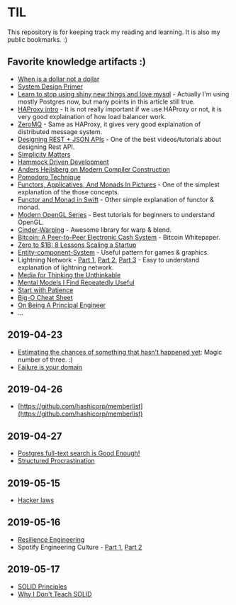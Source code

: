 # TIL

This repository is for keeping track my reading and learning. It is also my public bookmarks. :)

## Favorite knowledge artifacts :)

- [When is a dollar not a dollar](https://www.codingvc.com/when-is-a-dollar-not-a-dollar/)
- [System Design Primer](https://github.com/donnemartin/system-design-primer)
- [Learn to stop using shiny new things and love mysql](https://medium.com/@Pinterest_Engineering/learn-to-stop-using-shiny-new-things-and-love-mysql-3e1613c2ce14) - Actually I'm using mostly Postgres now, but many points in this article still true.
- [HAProxy intro](http://www.haproxy.org/download/1.9/doc/intro.txt) - It is not really important if we use HAProxy or not, it is very good explaination of how load balancer work.
- [ZeroMQ](http://zeromq.org/) - Same as HAProxy, it gives very good explaination of distributed message system.
- [Designing REST + JSON APIs](https://stormpath.com/blog/designing-rest-json-apis) - One of the best videos/tutorials about designing Rest API.
- [Simplicity Matters](https://www.youtube.com/watch?v=rI8tNMsozo0)
- [Hammock Driven Development](https://www.youtube.com/watch?v=f84n5oFoZBc)
- [Anders Hejlsberg on Modern Compiler Construction](https://www.youtube.com/watch?v=wSdV1M7n4gQ)
- [Pomodoro Technique](https://en.wikipedia.org/wiki/Pomodoro_Technique)
- [Functors, Applicatives, And Monads In Pictures](http://adit.io/posts/2013-04-17-functors,_applicatives,_and_monads_in_pictures.html) - One of the simplest explanation of the those concepts.
- [Functor and Monad in Swift](https://github.com/JaviSoto/Blog-Posts/blob/master/Functor%20and%20Monad%20in%20Swift/FunctorAndMonad.md) - Other simple explanation of functor & monad.
- [Modern OpenGL Series](https://www.tomdalling.com/blog/category/modern-opengl/) - Best tutorials for beginners to understand OpenGL.
- [Cinder-Warping](https://github.com/paulhoux/Cinder-Warping) - Awesome library for warp & blend.
- [Bitcoin: A Peer-to-Peer Electronic Cash System](https://bitcoin.org/bitcoin.pdf) - Bitcoin Whitepaper.
- [Zero to \$1B: 8 Lessons Scaling a Startup](https://medium.com/@swaaanson/zero-to-1b-8-lessons-scaling-a-startup-f9a4b631de61)
- [Entity-component-System](https://en.wikipedia.org/wiki/Entity_component_system) - Useful pattern for games & graphics.
- Lightning Network - [Part 1](https://www.youtube.com/watch?v=XFUYvLW-0oE), [Part 2](https://www.youtube.com/watch?v=7tHD9Gj9UNg), [Part 3](https://www.youtube.com/watch?v=k-bXIZOMNyA) - Easy to understand explanation of lightning network.
- [Media for Thinking the Unthinkable](http://worrydream.com/MediaForThinkingTheUnthinkable/)
- [Mental Models I Find Repeatedly Useful](https://medium.com/@yegg/mental-models-i-find-repeatedly-useful-936f1cc405d)
- [Start with Patience](https://lifehacker.com/start-with-patience-1787467637?utm_campaign=socialflow_lifehacker_twitter&utm_source=lifehacker_twitter&utm_medium=socialflow)
- [Big-O Cheat Sheet](http://bigocheatsheet.com/)
- [On Being A Principal Engineer](https://blog.dbsmasher.com/2019/01/28/on-being-a-principal-engineer.html)
- ...

## 2019-04-23

- [Estimating the chances of something that hasn’t happened yet](https://www.johndcook.com/blog/2010/03/30/statistical-rule-of-three/): Magic number of three. :)
- [Failure is your domain](https://middlemost.com/failure-is-your-domain/)

## 2019-04-26

- [https://github.com/hashicorp/memberlist](https://github.com/hashicorp/memberlist)

## 2019-04-27

- [Postgres full-text search is Good Enough!](http://rachbelaid.com/postgres-full-text-search-is-good-enough/)
- [Structured Procrastination](http://www.structuredprocrastination.com/)

## 2019-05-15

- [Hacker laws](https://github.com/dwmkerr/hacker-laws)

## 2019-05-16

- [Resilience Engineering](https://github.com/lorin/resilience-engineering)
- Spotify Engineering Culture - [Part 1](https://labs.spotify.com/2014/03/27/spotify-engineering-culture-part-1/), [Part 2](https://labs.spotify.com/2014/09/20/spotify-engineering-culture-part-2/)

## 2019-05-17

- [SOLID Principles](https://www.youtube.com/watch?v=TMuno5RZNeE)
- [Why I Don't Teach SOLID](http://qualityisspeed.blogspot.com/2014/08/why-i-dont-teach-solid.html)
